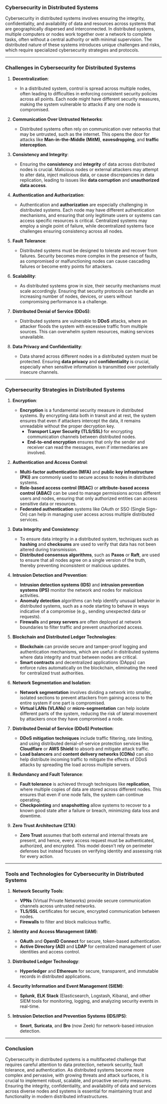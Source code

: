 ### **Cybersecurity in Distributed Systems**

Cybersecurity in distributed systems involves ensuring the integrity, confidentiality, and availability of data and resources across systems that are geographically dispersed and interconnected. In distributed systems, multiple computers or nodes work together over a network to complete tasks, often without a central authority or with minimal supervision. The distributed nature of these systems introduces unique challenges and risks, which require specialized cybersecurity strategies and protocols.

---

### **Challenges in Cybersecurity for Distributed Systems**

1. **Decentralization**:
   - In a distributed system, control is spread across multiple nodes, often leading to difficulties in enforcing consistent security policies across all points. Each node might have different security measures, making the system vulnerable to attacks if any one node is compromised.
   
2. **Communication Over Untrusted Networks**:
   - Distributed systems often rely on communication over networks that may be untrusted, such as the internet. This opens the door for attacks like **Man-in-the-Middle (MitM)**, **eavesdropping**, and **traffic interception**.

3. **Consistency and Integrity**:
   - Ensuring the **consistency** and **integrity** of data across distributed nodes is crucial. Malicious nodes or external attackers may attempt to alter data, inject malicious data, or cause discrepancies in data replication, leading to issues like **data corruption** and **unauthorized data access**.

4. **Authentication and Authorization**:
   - Authentication and **authorization** are especially challenging in distributed systems. Each node may have different authentication mechanisms, and ensuring that only legitimate users or systems can access specific resources is critical. Centralized systems may employ a single point of failure, while decentralized systems face challenges ensuring consistency across all nodes.

5. **Fault Tolerance**:
   - Distributed systems must be designed to tolerate and recover from failures. Security becomes more complex in the presence of faults, as compromised or malfunctioning nodes can cause cascading failures or become entry points for attackers.

6. **Scalability**:
   - As distributed systems grow in size, their security mechanisms must scale accordingly. Ensuring that security protocols can handle an increasing number of nodes, devices, or users without compromising performance is a challenge.

7. **Distributed Denial of Service (DDoS)**:
   - Distributed systems are vulnerable to **DDoS** attacks, where an attacker floods the system with excessive traffic from multiple sources. This can overwhelm system resources, making services unavailable.

8. **Data Privacy and Confidentiality**:
   - Data shared across different nodes in a distributed system must be protected. Ensuring **data privacy** and **confidentiality** is crucial, especially when sensitive information is transmitted over potentially insecure channels.

---

### **Cybersecurity Strategies in Distributed Systems**

1. **Encryption**:
   - **Encryption** is a fundamental security measure in distributed systems. By encrypting data both in transit and at rest, the system ensures that even if attackers intercept the data, it remains unreadable without the proper decryption key.
     - **Transport Layer Security (TLS/SSL)** for encrypting communication channels between distributed nodes.
     - **End-to-end encryption** ensures that only the sender and receiver can read the messages, even if intermediaries are involved.
   
2. **Authentication and Access Control**:
   - **Multi-factor authentication (MFA)** and **public key infrastructure (PKI)** are commonly used to secure access to nodes in distributed systems.
   - **Role-based access control (RBAC)** or **attribute-based access control (ABAC)** can be used to manage permissions across different users and nodes, ensuring that only authorized entities can access sensitive data or resources.
   - **Federated authentication** systems like OAuth or SSO (Single Sign-On) can help in managing user access across multiple distributed services.

3. **Data Integrity and Consistency**:
   - To ensure data integrity in a distributed system, techniques such as **hashing** and **checksums** are used to verify that data has not been altered during transmission.
   - **Distributed consensus algorithms**, such as **Paxos** or **Raft**, are used to ensure that all nodes agree on a single version of the truth, thereby preventing inconsistent or malicious updates.

4. **Intrusion Detection and Prevention**:
   - **Intrusion detection systems (IDS)** and **intrusion prevention systems (IPS)** monitor the network and nodes for malicious activities.
   - **Anomaly detection** algorithms can help identify unusual behavior in distributed systems, such as a node starting to behave in ways indicative of a compromise (e.g., sending unexpected data or requests).
   - **Firewalls** and **proxy servers** are often deployed at network boundaries to filter traffic and prevent unauthorized access.

5. **Blockchain and Distributed Ledger Technologies**:
   - **Blockchain** can provide secure and tamper-proof logging and authentication mechanisms, which are useful in distributed systems where data integrity and trust between nodes are critical.
   - **Smart contracts** and decentralized applications (DApps) can enforce rules automatically on the blockchain, eliminating the need for centralized trust authorities.

6. **Network Segmentation and Isolation**:
   - **Network segmentation** involves dividing a network into smaller, isolated sections to prevent attackers from gaining access to the entire system if one part is compromised.
   - **Virtual LANs (VLANs)** or **micro-segmentation** can help isolate different parts of the system, reducing the risk of lateral movement by attackers once they have compromised a node.

7. **Distributed Denial of Service (DDoS) Protection**:
   - **DDoS mitigation techniques** include traffic filtering, rate limiting, and using distributed denial-of-service protection services like **Cloudflare** or **AWS Shield** to absorb and mitigate attack traffic.
   - **Load balancers** and **content delivery networks (CDNs)** can also help distribute incoming traffic to mitigate the effects of DDoS attacks by spreading the load across multiple servers.

8. **Redundancy and Fault Tolerance**:
   - **Fault tolerance** is achieved through techniques like **replication**, where multiple copies of data are stored across different nodes. This ensures that even if one node fails, the system can continue operating.
   - **Checkpointing** and **snapshotting** allow systems to recover to a known good state after a failure or breach, minimizing data loss and downtime.

9. **Zero Trust Architecture (ZTA)**:
   - **Zero Trust** assumes that both external and internal threats are present, and hence, every access request must be authenticated, authorized, and encrypted. This model doesn't rely on perimeter defenses but instead focuses on verifying identity and assessing risk for every action.

---

### **Tools and Technologies for Cybersecurity in Distributed Systems**

1. **Network Security Tools**:
   - **VPNs** (Virtual Private Networks) provide secure communication channels across untrusted networks.
   - **TLS/SSL** certificates for secure, encrypted communication between nodes.
   - **Firewalls** to filter and block malicious traffic.

2. **Identity and Access Management (IAM)**:
   - **OAuth** and **OpenID Connect** for secure, token-based authentication.
   - **Active Directory (AD)** and **LDAP** for centralized management of user identities and access control.

3. **Distributed Ledger Technology**:
   - **Hyperledger** and **Ethereum** for secure, transparent, and immutable records in distributed applications.

4. **Security Information and Event Management (SIEM)**:
   - **Splunk**, **ELK Stack** (Elasticsearch, Logstash, Kibana), and other SIEM tools for monitoring, logging, and analyzing security events in real-time.

5. **Intrusion Detection and Prevention Systems (IDS/IPS)**:
   - **Snort**, **Suricata**, and **Bro** (now Zeek) for network-based intrusion detection.

---

### **Conclusion**

Cybersecurity in distributed systems is a multifaceted challenge that requires careful attention to data protection, network security, fault tolerance, and authentication. As distributed systems become more complex and pervasive, with growing threats and attack surfaces, it is crucial to implement robust, scalable, and proactive security measures. Ensuring the integrity, confidentiality, and availability of data and services across diverse nodes and systems is essential for maintaining trust and functionality in modern distributed infrastructures.
